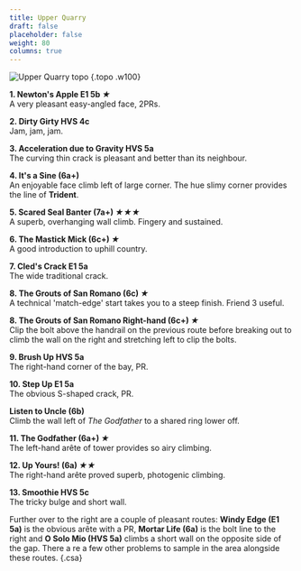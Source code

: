 ```yaml
---
title: Upper Quarry
draft: false
placeholder: false
weight: 80
columns: true
---
```



![Upper Quarry topo](/img/south-wales/south-east-sandstone/BANTER.gif)
{.topo .w100}

**1. Newton's Apple E1 5b *★***  
A very pleasant easy-angled face, 2PRs.

**2. Dirty Girty HVS 4c**  
Jam, jam, jam.

**3. Acceleration due to Gravity HVS 5a**  
The curving thin crack is pleasant and better than its neighbour.

**4. It's a Sine (6a+)**  
An enjoyable face climb left of large corner.  The hue slimy corner provides the line of **Trident**.

**5. Scared Seal Banter (7a+) *★★★***  
A superb, overhanging wall climb. Fingery and sustained.

**6. The Mastick Mick (6c+) *★***  
A good introduction to uphill country.

**7. Cled's Crack E1 5a**  
The wide traditional crack.

**8. The Grouts of San Romano (6c) *★***  
A technical 'match-edge' start takes you to a steep finish. Friend 3 useful.

**8. The Grouts of San Romano Right-hand (6c+) *★***  
Clip the bolt above the handrail on the previous route before breaking out to climb the wall on the right and stretching left to clip the bolts.

**9. Brush Up HVS 5a**  
The right-hand corner of the bay, PR.

**10. Step Up E1 5a**  
The obvious S-shaped crack, PR.

**Listen to Uncle (6b)**  
Climb the wall left of *The Godfather* to a shared ring lower off.

**11. The Godfather (6a+) *★***  
The left-hand arête of tower provides so airy climbing.

**12. Up Yours! (6a) *★★***  
The right-hand arête proved superb, photogenic climbing.

**13. Smoothie HVS 5c**  
The tricky bulge and short wall.

Further over to the right are a couple of pleasant routes: **Windy Edge (E1 5a)** is the obvious arête with a PR, **Mortar Life (6a)** is the bolt line to the right and **O Solo Mio (HVS 5a)** climbs a short wall on the opposite side of the gap. There a re a few other problems to sample in the area alongside these routes.
{.csa}


